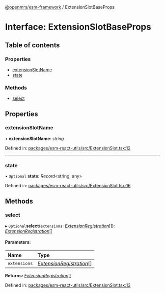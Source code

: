 [@openmrs/esm-framework](../API.md) / ExtensionSlotBaseProps

# Interface: ExtensionSlotBaseProps

## Table of contents

### Properties

- [extensionSlotName](extensionslotbaseprops.md#extensionslotname)
- [state](extensionslotbaseprops.md#state)

### Methods

- [select](extensionslotbaseprops.md#select)

## Properties

### extensionSlotName

• **extensionSlotName**: *string*

Defined in: [packages/esm-react-utils/src/ExtensionSlot.tsx:12](https://github.com/openmrs/openmrs-esm-core/blob/master/packages/esm-react-utils/src/ExtensionSlot.tsx#L12)

___

### state

• `Optional` **state**: *Record*<string, any\>

Defined in: [packages/esm-react-utils/src/ExtensionSlot.tsx:16](https://github.com/openmrs/openmrs-esm-core/blob/master/packages/esm-react-utils/src/ExtensionSlot.tsx#L16)

## Methods

### select

▸ `Optional`**select**(`extensions`: [*ExtensionRegistration*](extensionregistration.md)[]): [*ExtensionRegistration*](extensionregistration.md)[]

#### Parameters:

| Name | Type |
| :------ | :------ |
| `extensions` | [*ExtensionRegistration*](extensionregistration.md)[] |

**Returns:** [*ExtensionRegistration*](extensionregistration.md)[]

Defined in: [packages/esm-react-utils/src/ExtensionSlot.tsx:13](https://github.com/openmrs/openmrs-esm-core/blob/master/packages/esm-react-utils/src/ExtensionSlot.tsx#L13)

